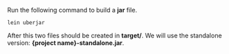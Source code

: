 Run the following command to build a **jar** file.

``` shell
lein uberjar
```

After this two files should be created in **target/**. We will use the standalone version: **{project name}-standalone.jar**.
